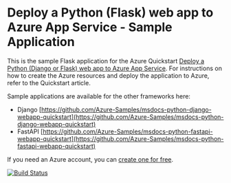 # Deploy a Python (Flask) web app to Azure App Service - Sample Application

This is the sample Flask application for the Azure Quickstart [Deploy a Python (Django or Flask) web app to Azure App Service](https://docs.microsoft.com/en-us/azure/app-service/quickstart-python). For instructions on how to create the Azure resources and deploy the application to Azure, refer to the Quickstart article.

Sample applications are available for the other frameworks here:

* Django [https://github.com/Azure-Samples/msdocs-python-django-webapp-quickstart](https://github.com/Azure-Samples/msdocs-python-django-webapp-quickstart)
* FastAPI [https://github.com/Azure-Samples/msdocs-python-fastapi-webapp-quickstart](https://github.com/Azure-Samples/msdocs-python-fastapi-webapp-quickstart)

If you need an Azure account, you can [create one for free](https://azure.microsoft.com/en-us/free/).

[![Build Status](https://dev.azure.com/odluser242502/msdocs-python-flask-webapp-quickstart/_apis/build/status%2FElmerAvila09.msdocs-python-flask-webapp-quickstart?branchName=main)](https://dev.azure.com/odluser242502/msdocs-python-flask-webapp-quickstart/_build/latest?definitionId=1&branchName=main)
